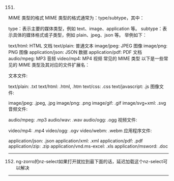 151.
MIME 类型的格式
MIME 类型的格式通常为：type/subtype，其中：

type：表示主要的媒体类型，例如 text、image、application 等。
subtype：表示具体的媒体格式或子类型，例如 plain、jpeg、json 等。
举例如下：

text/html: HTML 文档
text/plain: 普通文本
image/jpeg: JPEG 图像
image/png: PNG 图像
application/json: JSON 数据
application/pdf: PDF 文档
audio/mpeg: MP3 音频
video/mp4: MP4 视频
常见的 MIME 类型
以下是一些常见的 MIME 类型及其对应的文件扩展名：

文本文件:

text/plain: .txt
text/html: .html, .htm
text/css: .css
text/javascript: .js
图像文件:

image/jpeg: .jpeg, .jpg
image/png: .png
image/gif: .gif
image/svg+xml: .svg
音频文件:

audio/mpeg: .mp3
audio/wav: .wav
audio/ogg: .ogg
视频文件:

video/mp4: .mp4
video/ogg: .ogv
video/webm: .webm
应用程序文件:

application/json: .json
application/xml: .xml
application/pdf: .pdf
application/zip: .zip
application/vnd.ms-excel: .xls
application/msword: .doc


__________________________________________________________________________________________________



152. ng-zorro的nz-select如果打开就拉到最下面的话，延迟加载这个nz-select可以解决


__________________________________________________________________________________________________